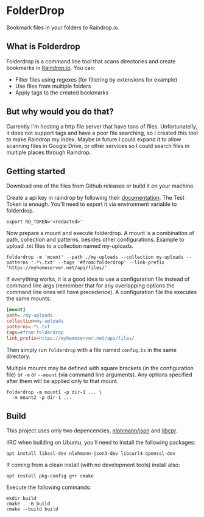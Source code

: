 # FolderDrop

Bookmark files in your folders to Raindrop.io.

## What is Folderdrop

Folderdrop is a command line tool that scans directories and create bookmarks in [Raindrop.io](https://raindrop.io/). You can:
- Filter files using regexes (for filtering by extensions for example)
- Use files from multiple folders
- Apply tags to the created bookmarks

## But why would you do that?

Currently I'm hosting a http file server that have tons of files. Unfortunatelly, it does not support tags and have a poor file searching, so I created this tool to make Raindrop my index.
Maybe in future I could expand it to allow scanning files in Google Drive, or other services so I could search files in multiple places through Raindrop.

## Getting started

Download one of the files from Github releases or build it on your machine.

Create a api key in raindrop by following their [documentation](https://developer.raindrop.io/v1/authentication/token). The Test Token is enough. You'll need to export it via environment variable to folderdrop.

```shell
export RD_TOKEN='<redacted>'
```

Now prepare a mount and execute folderdrop. A mount is a combination of path, collection and patterns, besides other configurations. Example to upload .txt files to a collection named my-uploads.

```shell
folderdrop -m 'mount' --path ./my-uploads --collection my-uploads --patterns '.*\.txt' --tags '#from:folderdrop' --link-prefix 'https://myhomeserver.net/api/files/'
```

If everything works, it is a good idea to use a configuration file instead of command line args (remember that for any overlapping options the command line ones will have precedence).
A configuration file the executes the same mounts:

```ini
[mount]
path=./my-uploads
collection=my-uploads
patterns=.*\.txt
tags=#from:folderdrop
link_prefix=https://myhomeserver.net/api/files/
```

Then simply run `folderdrop` with a file named `config.bs` in the same directory.

Multiple mounts may be defined with square brackets (in the configuration file) or `-m` or `--mount` (via command line arguments). Any options specified after them will be applied only to that mount.

```shell
folderdrop -m mount1 -p dir-1 ... \
  -m mount2 -p dir-1 ...
```

## Build

This project uses only two depencencies, [nlohmann/json](https://github.com/nlohmann/json) and [libcpr](https://github.com/libcpr/cpr).

IIRC when building on Ubuntu, you'll need to install the following packages:

```
apt install libssl-dev nlohmann-json3-dev libcurl4-openssl-dev
```

If coming from a clean install (with no development tools) install also:

```
apt install pkg-config g++ cmake
```

Execute the following commands:

```shell
mkdir build
cmake . -B build
cmake --build build
```
